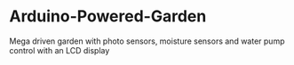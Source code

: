 # Arduino-Powered-Garden
Mega driven garden with photo sensors, moisture sensors and water pump control with an LCD display
